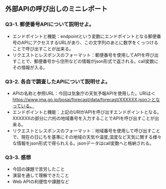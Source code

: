 ## 外部APIの呼び出しのミニレポート
### Q3-1. 郵便番号APIについて説明せよ。
* エンドポイントと機能：endpointという変数にエンドポイントとなる郵便番号のAPIにアクセスするURLがあり、この文字列のあとに数字をくっつけることで呼び出すことが出来る。
* リクエストとレスポンスのフォーマット：郵便番号を使用してAPIを呼び出すことで、郵便番号から住所などの情報がjson形式で返される。call変数にその情報が入る。
### Q3-2. 各自で調査したAPIについて説明せよ。
* APIの名称と参照URL：今回は気象庁の天気予報APIを使用した。URlは＜https://www.jma.go.jp/bosai/forecast/data/forecast/XXXXXX.json＞となっている。
* エンドポイントと機能：上記のURlがAPIを呼び出すエンドポイントとなる。XXXXXXの部分に六桁の地域番号を入力することでAPIを呼び出すことが出来る。
* リクエストとレスポンスのフォーマット：地域番号を使用して呼び出すことで、現在の日にちを基準にその地域の天気や温度,湿度など天気に関する様々な情報をjson形式で得られえる。jsonデータはcall変数へと格納される。
### Q3-3. 感想
* 今回の課題で苦労したこと
* 演習を通して理解できたこと
* Web APIの利便性や課題など
